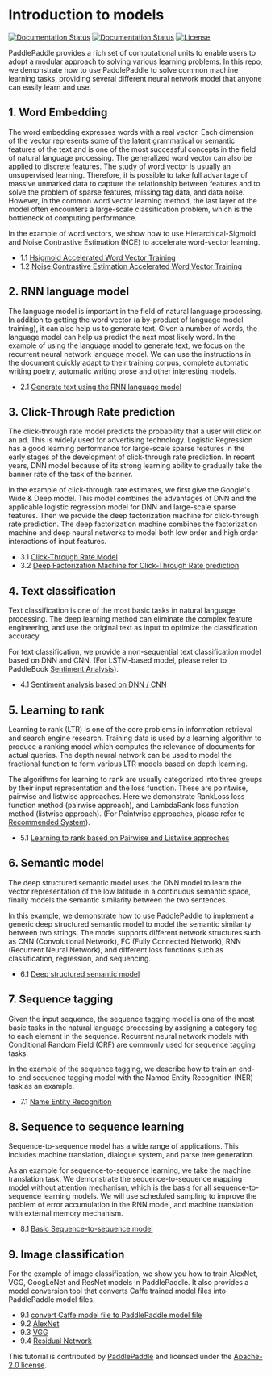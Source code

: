 # Introduction to models

[![Documentation Status](https://img.shields.io/badge/docs-latest-brightgreen.svg?style=flat)](https://github.com/PaddlePaddle/models)
[![Documentation Status](https://img.shields.io/badge/中文文档-最新-brightgreen.svg)](https://github.com/PaddlePaddle/models)
[![License](https://img.shields.io/badge/license-Apache%202-blue.svg)](LICENSE)

PaddlePaddle provides a rich set of computational units to enable users to adopt a modular approach to solving various learning problems. In this repo, we demonstrate how to use PaddlePaddle to solve common machine learning tasks, providing several different neural network model that anyone can easily learn and use.

## 1. Word Embedding

The word embedding expresses words with a real vector. Each dimension of the vector represents some of the latent grammatical or semantic features of the text and is one of the most successful concepts in the field of natural language processing. The generalized word vector can also be applied to discrete features. The study of word vector is usually an unsupervised learning. Therefore, it is possible to take full advantage of massive unmarked data to capture the relationship between features and to solve the problem of sparse features, missing tag data, and data noise. However, in the common word vector learning method, the last layer of the model often encounters a large-scale classification problem, which is the bottleneck of computing performance.

In the example of word vectors, we show how to use Hierarchical-Sigmoid and Noise Contrastive Estimation (NCE) to accelerate word-vector learning.

- 1.1 [Hsigmoid Accelerated Word Vector Training](https://github.com/PaddlePaddle/models/tree/develop/hsigmoid)
- 1.2 [Noise Contrastive Estimation Accelerated Word Vector Training](https://github.com/PaddlePaddle/models/tree/develop/nce_cost)


## 2. RNN language model

The language model is important in the field of natural language processing. In addition to getting the word vector (a by-product of language model training), it can also help us to generate text. Given a number of words, the language model can help us predict the next most likely word. In the example of using the language model to generate text, we focus on the recurrent neural network language model. We can use the instructions in the document quickly adapt to their training corpus, complete automatic writing poetry, automatic writing prose and other interesting models.

- 2.1 [Generate text using the RNN language model](https://github.com/PaddlePaddle/models/tree/develop/generate_sequence_by_rnn_lm)

## 3. Click-Through Rate prediction
The click-through rate model predicts the probability that a user will click on an ad. This is widely used for advertising technology. Logistic Regression has a good learning performance for large-scale sparse features in the early stages of the development of click-through rate prediction. In recent years, DNN model because of its strong learning ability to gradually take the banner rate of the task of the banner.

In the example of click-through rate estimates, we first give the Google's Wide & Deep model. This model combines the advantages of DNN and the applicable logistic regression model for DNN and large-scale sparse features. Then we provide the deep factorization machine for click-through rate prediction. The deep factorization machine combines the factorization machine and deep neural networks to model both low order and high order interactions of input features.

- 3.1 [Click-Through Rate Model](https://github.com/PaddlePaddle/models/tree/develop/ctr)
- 3.2 [Deep Factorization Machine for Click-Through Rate prediction](https://github.com/PaddlePaddle/models/tree/develop/deep_fm)

## 4. Text classification

Text classification is one of the most basic tasks in natural language processing. The deep learning method can eliminate the complex feature engineering, and use the original text as input to optimize the classification accuracy.

For text classification, we provide a non-sequential text classification model based on DNN and CNN. (For LSTM-based model, please refer to PaddleBook [Sentiment Analysis](https://github.com/PaddlePaddle/book/blob/develop/06.understand_sentiment/README.cn.md)).

- 4.1 [Sentiment analysis based on DNN / CNN](https://github.com/PaddlePaddle/models/tree/develop/text_classification)

## 5. Learning to rank

Learning to rank (LTR) is one of the core problems in information retrieval and search engine research. Training data is used by a learning algorithm to produce a ranking model which computes the relevance of documents for actual queries.
The depth neural network can be used to model the fractional function to form various LTR models based on depth learning.

The algorithms for learning to rank are usually categorized into three groups by their input representation and the loss function. These are pointwise, pairwise and listwise approaches. Here we demonstrate RankLoss loss function method (pairwise approach), and LambdaRank loss function method (listwise approach). (For Pointwise approaches, please refer to [Recommended System](https://github.com/PaddlePaddle/book/blob/develop/05.recommender_system/README.cn.md)).

- 5.1 [Learning to rank based on Pairwise and Listwise approches](https://github.com/PaddlePaddle/models/tree/develop/ltr)

## 6. Semantic model
The deep structured semantic model uses the DNN model to learn the vector representation of the low latitude in a continuous semantic space, finally models the semantic similarity between the two sentences.

In this example, we demonstrate how to use PaddlePaddle to implement a generic deep structured semantic model to model the semantic similarity between two strings. The model supports different network structures such as CNN (Convolutional Network), FC (Fully Connected Network), RNN (Recurrent Neural Network), and different loss functions such as classification, regression, and sequencing.

- 6.1 [Deep structured semantic model](https://github.com/PaddlePaddle/models/tree/develop/dssm)

## 7. Sequence tagging

Given the input sequence, the sequence tagging model is one of the most basic tasks in the natural language processing by assigning a category tag to each element in the sequence. Recurrent neural network models with Conditional Random Field (CRF) are commonly used for sequence tagging tasks.

In the example of the sequence tagging, we describe how to train an end-to-end sequence tagging model with the Named Entity Recognition (NER) task as an example.

- 7.1 [Name Entity Recognition](https://github.com/PaddlePaddle/models/tree/develop/sequence_tagging_for_ner)

## 8. Sequence to sequence learning

Sequence-to-sequence model has a wide range of applications. This includes machine translation, dialogue system, and parse tree generation.

As an example for sequence-to-sequence learning, we take the machine translation task. We demonstrate the sequence-to-sequence mapping model without attention mechanism, which is the basis for all sequence-to-sequence learning models. We will use scheduled sampling to improve the problem of error accumulation in the RNN model, and machine translation with external memory mechanism.

- 8.1 [Basic Sequence-to-sequence model](https://github.com/PaddlePaddle/models/tree/develop/nmt_without_attention)

## 9. Image classification

For the example of image classification, we show you how to train AlexNet, VGG, GoogLeNet and ResNet models in PaddlePaddle. It also provides a model conversion tool that converts Caffe trained model files into PaddlePaddle model files.

- 9.1 [convert Caffe model file to PaddlePaddle model file](https://github.com/PaddlePaddle/models/tree/develop/image_classification/caffe2paddle)
- 9.2 [AlexNet](https://github.com/PaddlePaddle/models/tree/develop/image_classification)
- 9.3 [VGG](https://github.com/PaddlePaddle/models/tree/develop/image_classification)
- 9.4 [Residual Network](https://github.com/PaddlePaddle/models/tree/develop/image_classification)

This tutorial is contributed by [PaddlePaddle](https://github.com/PaddlePaddle/Paddle) and licensed under the [Apache-2.0 license](LICENSE).
